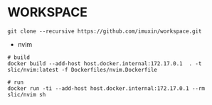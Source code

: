 # WORKSPACE

```shell
git clone --recursive https://github.com/imuxin/workspace.git
```

- nvim

```shell
# build
docker build --add-host host.docker.internal:172.17.0.1  . -t slic/nvim:latest -f Dockerfiles/nvim.Dockerfile

# run
docker run -ti --add-host host.docker.internal:172.17.0.1 --rm slic/nvim sh
```
